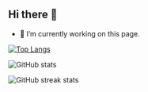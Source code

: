 ## Hi there 👋

- 🔭 I’m currently working on this page. 

[![Top Langs](https://github-readme-stats.vercel.app/api/top-langs/?username=nganbuiwx)](https://github.com/anuraghazra/github-readme-stats)

![GitHub stats](https://github-readme-stats.vercel.app/api?username=nganbuiwx&show_icons=true&count_private=true)  

![GitHub streak stats](https://streak-stats.demolab.com/?user=nganbuiwx)  

